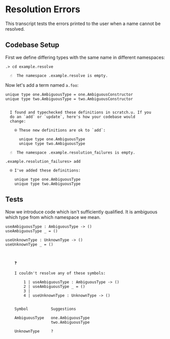 # Resolution Errors

This transcript tests the errors printed to the user when a name cannot be resolved.

## Codebase Setup

First we define differing types with the same name in different namespaces:

```ucm
.> cd example.resolve

  ☝️  The namespace .example.resolve is empty.

```
Now let's add a term named `a.foo`:

```unison
unique type one.AmbiguousType = one.AmbiguousConstructor
unique type two.AmbiguousType = two.AmbiguousConstructor
```

```ucm

  I found and typechecked these definitions in scratch.u. If you
  do an `add` or `update`, here's how your codebase would
  change:
  
    ⍟ These new definitions are ok to `add`:
    
      unique type one.AmbiguousType
      unique type two.AmbiguousType

```
```ucm
  ☝️  The namespace .example.resolution_failures is empty.

.example.resolution_failures> add

  ⍟ I've added these definitions:
  
    unique type one.AmbiguousType
    unique type two.AmbiguousType

```
## Tests

Now we introduce code which isn't sufficiently qualified. 
It is ambiguous which type from which namespace we mean.

```unison
useAmbiguousType : AmbiguousType -> ()
useAmbiguousType _ = ()

useUnknownType : UnknownType -> ()
useUnknownType _ = ()
```

```ucm

  
    ❓
    
    I couldn't resolve any of these symbols:
    
        1 | useAmbiguousType : AmbiguousType -> ()
        2 | useAmbiguousType _ = ()
        3 | 
        4 | useUnknownType : UnknownType -> ()
    
    
    Symbol          Suggestions
                    
    AmbiguousType   one.AmbiguousType
                    two.AmbiguousType
                    
    UnknownType     ?
  

```
